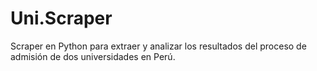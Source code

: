 # Uni.Scraper
Scraper en Python para extraer y analizar los resultados del proceso de admisión de dos universidades en Perú.
